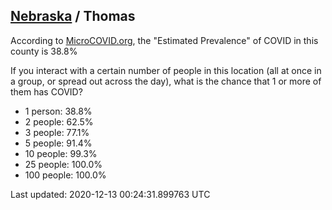 
## [Nebraska](/united-states/nebraska) / Thomas

According to [MicroCOVID.org](http://microcovid.org),
the "Estimated Prevalence" of COVID in this county is 38.8%

If you interact with a certain number of people in this location
(all at once in a group, or spread out across the day), what is the chance that
1 or more of them has COVID?

- 1 person: 38.8%
- 2 people: 62.5%
- 3 people: 77.1%
- 5 people: 91.4%
- 10 people: 99.3%
- 25 people: 100.0%
- 100 people: 100.0%

Last updated: 2020-12-13 00:24:31.899763 UTC
